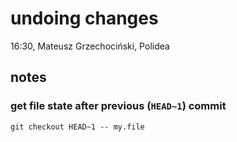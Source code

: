 undoing changes
===============

16:30, Mateusz Grzechociński, Polidea


notes
-----

### get file state after previous (`HEAD~1`) commit

    git checkout HEAD~1 -- my.file

